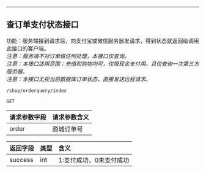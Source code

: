 
----
## 查订单支付状态接口

功能：服务端接到请求后，向支付宝或微信服务器发请求，得到状态就返回给调用此接口的客户端。  
*注意：服务端不对订单做任何处理，本接口仅查询。*   
*注意：本接口适用范围：充值和购物均可，仅限现金支付用。且仅查询一次第三方服务器。*  
*注意：本接口无视当前数据库订单状态，直接发送远程请求。*

~~~
/shop/orderquery/index
~~~
~~~
GET
~~~

| 请求参数字段        | 请求参数含义  |
| -------- |:------|
|order|  商城订单号|


| 返回字段        | 类型 |含义  |
| -------- |:------|:------|
| success | int |1:支付成功，0未支付成功  |



